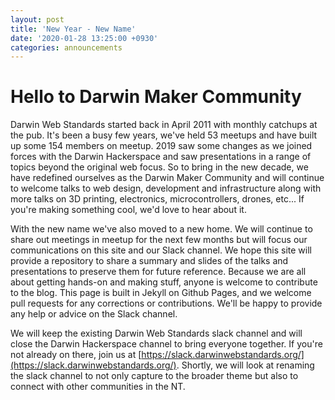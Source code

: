 ```yaml
---
layout: post
title: 'New Year - New Name'
date: '2020-01-28 13:25:00 +0930'
categories: announcements
---
```


# Hello to Darwin Maker Community
Darwin Web Standards started back in April 2011 with monthly catchups at the pub. It's been a busy few years, we've held 53 meetups and have built up some 154 members on meetup. 2019 saw some changes as we joined forces with the Darwin Hackerspace and saw presentations in a range of topics beyond the original web focus. So to bring in the new decade, we have redefined ourselves as the Darwin Maker Community and will continue to welcome talks to web design, development and infrastructure along with more talks on 3D printing, electronics, microcontrollers, drones, etc... If you're making something cool, we'd love to hear about it.

With the new name we've also moved to a new home. We will continue to share out meetings in meetup for the next few months but will focus our communications on this site and our Slack channel. We hope this site will provide a repository to share a summary and slides of the talks and presentations to preserve them for future reference. Because we are all about getting hands-on and making stuff, anyone is welcome to contribute to the blog. This page is built in Jekyll on Github Pages, and we welcome pull requests for any corrections or contributions. We'll be happy to provide any help or advice on the Slack channel.

We will keep the existing Darwin Web Standards slack channel and will close the Darwin Hackerspace channel to bring everyone together. If you're not already on there, join us at [https://slack.darwinwebstandards.org/](https://slack.darwinwebstandards.org/). Shortly, we will look at renaming the slack channel to not only capture to the broader theme but also to connect with other communities in the NT.
